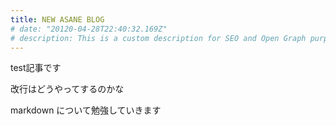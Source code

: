 ```yaml
---
title: NEW ASANE BLOG
# date: "20120-04-28T22:40:32.169Z"
# description: This is a custom description for SEO and Open Graph purposes, rather than the default generated excerpt. Simply add a description field to the frontmatter.
---
```


test記事です

改行はどうやってするのかな

markdown について勉強していきます